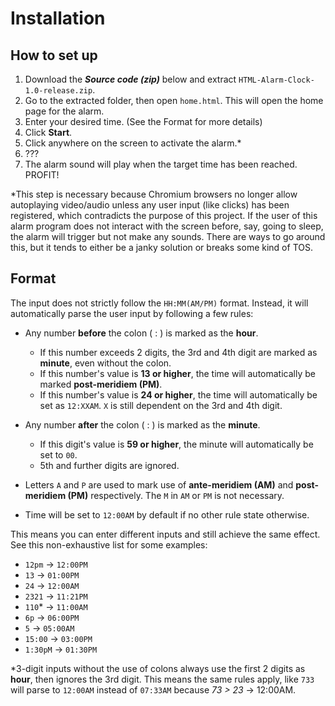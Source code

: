 # Installation

## How to set up

1. Download the ***Source code (zip)*** below and extract `HTML-Alarm-Clock-1.0-release.zip`.
2. Go to the extracted folder, then open `home.html`. This will open the home page for the alarm.
3. Enter your desired time. (See the Format for more details)
4. Click **Start**.
5. Click anywhere on the screen to activate the alarm.*
6. ???
7. The alarm sound will play when the target time has been reached. PROFIT!

*This step is necessary because Chromium browsers no longer allow autoplaying video/audio unless any user input (like clicks) has been registered, which contradicts the purpose of this project. If the user of this alarm program does not interact with the screen before, say, going to sleep, the alarm will trigger but not make any sounds. There are ways to go around this, but it tends to either be a janky solution or breaks some kind of TOS.

## Format
The input does not strictly follow the `HH:MM(AM/PM)` format. Instead, it will automatically parse the user input by following a few rules:

- Any number **before** the colon ( : ) is marked as the **hour**.
    - If this number exceeds 2 digits, the 3rd and 4th digit are marked as **minute**, even without the colon.
    - If this number's value is **13 or higher**, the time will automatically be marked **post-meridiem (PM)**.
    - If this number's value is **24 or higher**, the time will automatically be set as `12:XXAM`. `X` is still dependent on the 3rd and 4th digit.
- Any number **after** the colon ( : ) is marked as the **minute**.
    - If this digit's value is **59 or higher**, the minute will automatically be set to `00`.
    - 5th and further digits are ignored.

- Letters `A` and `P` are used to mark use of **ante-meridiem (AM)** and **post-meridiem (PM)** respectively. The `M` in `AM` or `PM` is not necessary.

- Time will be set to `12:00AM` by default if no other rule state otherwise.

This means you can enter different inputs and still achieve the same effect. See this non-exhaustive list for some examples:
- `12pm` -> `12:00PM`
- `13` -> `01:00PM`
- `24` -> `12:00AM`
- `2321` -> `11:21PM`
- `110`* -> `11:00AM`
- `6p` -> `06:00PM`
- `5` -> `05:00AM`
- `15:00` -> `03:00PM`
- `1:30pM` -> `01:30PM`

*3-digit inputs without the use of colons always use the first 2 digits as **hour**, then ignores the 3rd digit. This means the same rules apply, like `733` will parse to `12:00AM` instead of `07:33AM` because *73 > 23* -> 12:00AM.
